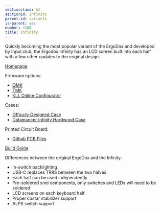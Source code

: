 ```yaml
---
sectionclass: h2
sectionid: infinity
parent-id: variants
is-parent: yes
number: 3100
title: Infinity
---
```

Quickly becoming the most popular variant of the ErgoDox and developed by Input.club, the Ergodox Infinity has an LCD screen built into each half with a few other updates to the original design. 

[Homepage](https://input.club/devices/infinity-ergodox/)

Firmware options:
- [QMK](http://qmk.fm/)
- [TMK](https://github.com/tmk/infinity_ergodox)
- [KLL Online Configurator](https://input.club/configurator-ergodox)

Cases: 
- [Offically Designed Case](https://github.com/kiibohd/case)
- [Datamancer Infinity Hardwood Case](https://www.massdrop.com/buy/datamancer-infinity-ergodox-hardwood-case)

Printed Circuit Board:
- [Github PCB Files](https://github.com/kiibohd/pcb)

[Build Guide](https://input.club/devices/infinity-ergodox/infinity-ergodox-build-guide/)

Differences between the original ErgoDox and the Infinity:
- In-switch backlighting
- USB-C replaces TRRS between the two halves
- Each half can be used independently
- Pre-soldered smd components, only switches and LEDs will need to be soldered
- LCD screens on each keyboard half
- Proper costar stabilizer support
- ALPS switch support
